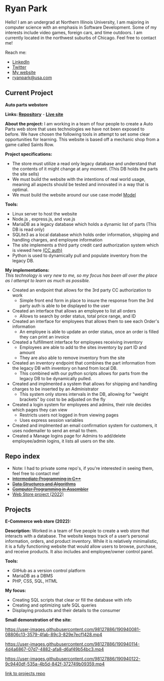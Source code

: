 
# Ryan Park
 Hello! I am an undergrad at Northern Illinois University, I am
majoring in  computer science with an emphasis in Software
Development. Some of my  interests include video games, foreign cars,
and time outdoors. I am  currently located in the northwest suburbs of
Chicago. Feel free to contact me!

Reach me:
 - [LinkedIn](https://www.linkedin.com/in/ryanipark/)
 - [Twitter](https://www.twitter.com/ryanipark/)
 - [My website](https://ryanipark.com)
 - ryanpark@usa.com

## Current Project

   **Auto parts webstore**
   
   **Links: [Repository](https://github.com/467Group3A/rimjobs)** -
   **[Live site](https://rimjobs.store)**

**About the project:**   I am working in a team of four people to create a Auto Parts web store that uses technologies we have not been exposed to before. We have chosen the following tools in attempt to set some clear opportunities for learning. This website is based off a mechanic shop from a game called Saints Row.

**Project specifications:**  
- The store must utilize a read only legacy database and understand that the contents of it might change at any moment. (This DB holds the parts the site sells)
- We must build the website with the intentions of real world usage, meaning all aspects should be tested and innovated in a way that is optimal.
- We must build the website around our use case model [Model](https://i.imgur.com/x7YOp3N.png)
   
 **Tools:** 

 - Linux server to host the website
 - Node.js , express.js, and vue.js
 - MariaDB as a legacy database which holds a dynamic list of parts (This DB is read only)
 - SQLite3 as a local database which holds order information, shipping and handling charges, and employee information
 - The site implements a third party credit card authorization system which is viewed here [(CC auth)](https://blitz.cs.niu.edu/Monitor/#/credits) 
 - Python is used to dynamically pull and populate inventory from the legacy DB. 

**My implementations:**  
*This technology is very new to me, so my focus has been all over the place as I attempt to learn as much as possible.*
 - Created an endpoint that allows for the 3rd party CC authorization to work
	 - Simple front end form in place to insure the response from the 3rd party auth is able to be displayed to the user
 - Created an interface that allows an employee to list all orders
	 - Allows to search by order status, total price range, and ID
 - Created an interface for employees that allows them to see each Order's information
	 - An employee is able to update an order status, once an order is filled they can print an invoice
 - Created a fulfillment interface for employees receiving inventory
	 - Employees are able to add to the sites inventory by part ID and amount
	 - They are also able to remove inventory from the site
 - Created an inventory endpoint that combines the part information from the legacy DB with inventory on hand from local DB.
      - This combined with our python scripts allows for parts from the legacy DB to be dynamically pulled.
 - Created and implmented a system that allows for shipping and handling charges to be inserted by an Administrator
      - This system only stores intervals in the DB, allowing for "weight brackets" by cost to be adjusted on the fly
 - Created a login system for employees and admins, their role decides which pages they can view
      - Restricts users not logged in from viewing pages
      - Uses express session variables
 - Created and implmented an email confirmation system for customers, it uses nodemailer to send an email to them.
 - Created a Manage logins page for Admins to add/delete employee/admin logins, it lists all users on the site.

## Repo index

 - Note: I had to private some repo's, if you're interested in seeing them, feel free to contact me!
 - [~~Intermediate Programming in C++~~](https://github.com/ryanipark/intermediateCPP)
 - [~~Data Structures and Algorithms~~](https://github.com/ryanipark/Data-Structures-Algorithms)
 - [~~Computer Programming in Assembler~~](https://github.com/ryanipark/Computer-Prog-Assembler)
 - [Web Store project (2022)](https://github.com/ryanipark/466-WebStore-Project)


## Projects
**E-Commerce web store (2022):**

**Description:** Worked in a team of five people to create a web store that interacts with a database. The website keeps track of a user’s personal information, orders, and product inventory. While it is relatively minimalistic, it is a fully functioning website that would allow users to browse, purchase, and receive products. It also includes and employee/owner control panel.

**Tools:** 

 - GitHub as a version control platform
 - MariaDB as a DBMS
 - PHP, CSS, SQL, HTML

**My focus:**  

 - Creating SQL scripts that clear or fill the database with info
 - Creating and optimizing safe SQL queries
 - Displaying products and their details to the consumer

**Small demonstration of the site:**


https://user-images.githubusercontent.com/98127886/190940081-08806c13-3579-4fab-89c3-829e7ecf1428.mp4



https://user-images.githubusercontent.com/98127886/190940114-4d4a6867-07d7-4882-afa8-d6af49b54bc3.mp4



https://user-images.githubusercontent.com/98127886/190940122-9c9440df-535a-4b5d-842f-372749b09359.mp4

[link to projects repo](https://github.com/ryanipark/466-WebStore-Project)

